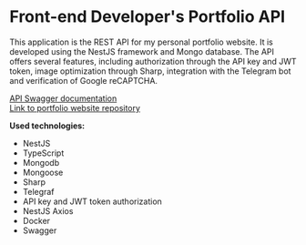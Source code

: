 # Front-end Developer's Portfolio API

This application is the REST API for my personal portfolio website. It is developed using the NestJS framework and Mongo database. The API offers several features, including authorization through the API key and JWT token, image optimization through Sharp, integration with the Telegram bot and verification of Google reCAPTCHA.

[API Swagger documentation](https://api.ok-dev.pp.ua/docs) <br>
[Link to portfolio website repository](https://github.com/Alexey-Kuzmenko/developer-portfolio)

**Used technologies:**

- NestJS
- TypeScript
- Mongodb
- Mongoose
- Sharp
- Telegraf
- API key and JWT token authorization
- NestJS Axios
- Docker
- Swagger
